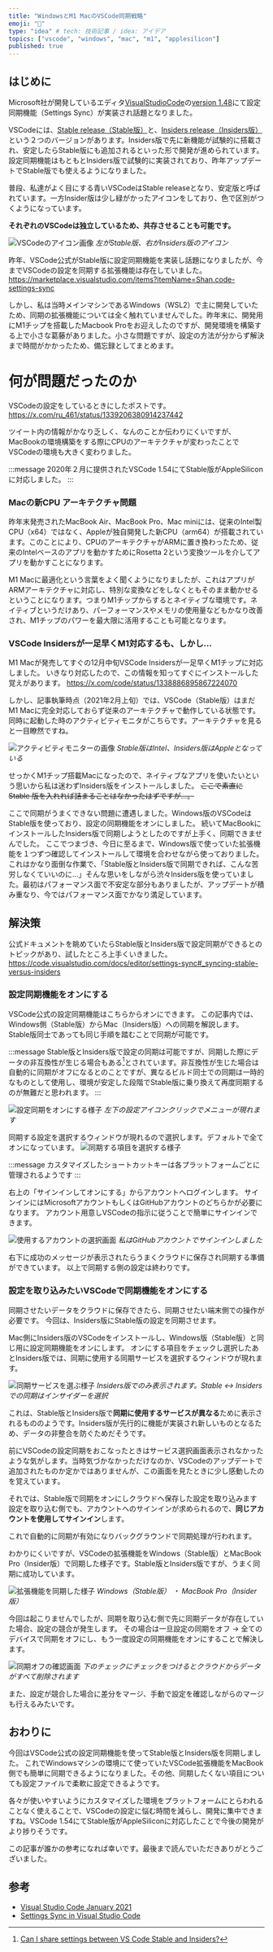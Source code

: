 ```yaml
---
title: "WindowsとM1 MacのVSCode同期戦略"
emoji: "🔄"
type: "idea" # tech: 技術記事 / idea: アイデア
topics: ["vscode", "windows", "mac", "m1", "applesilicon"]
published: true
---
```


## はじめに

Microsoft社が開発しているエディタ[VisualStudioCode](https://code.visualstudio.com)の[version 1.48](https://code.visualstudio.com/updates/v1_48)にて設定同期機能（Settings Sync）が実装され話題となりました。

VSCodeには、[Stable release（Stable版）](https://code.visualstudio.com)と、[Insiders release（Insiders版）](https://code.visualstudio.com/insiders/)という２つのバージョンがあります。Insiders版で先に新機能が試験的に搭載され、安定したらStable版にも追加されるといった形で開発が進められています。設定同期機能はもともとInsiders版で試験的に実装されており、昨年アップデートでStable版でも使えるようになりました。

普段、私達がよく目にする青いVSCodeはStable releaseとなり、安定版と呼ばれています。一方Insider版は少し緑がかったアイコンをしており、色で区別がつくようになっています。

**それぞれのVSCodeは独立しているため、共存させることも可能です。**

![VSCodeのアイコン画像](/images/try-vscodesyncinsider/image01.png)
*左がStable版、右がInsiders版のアイコン*

昨年、VSCode公式がStable版に設定同期機能を実装し話題になりましたが、今までVSCodeの設定を同期する拡張機能は存在していました。
https://marketplace.visualstudio.com/items?itemName=Shan.code-settings-sync

しかし、私は当時メインマシンであるWindows（WSL2）で主に開発していたため、同期の拡張機能については全く触れていませんでした。昨年末に、開発用にM1チップを搭載したMacbook Proをお迎えしたのですが、開発環境を構築する上で小さな葛藤がありました。小さな問題ですが、設定の方法が分からず解決まで時間がかかったため、備忘録としてまとめます。

# 何が問題だったのか

VSCodeの設定をしているときにしたポストです。
https://x.com/ru_461/status/1339206380914237442

ツイート内の情報がかなり乏しく、なんのことか伝わりにくいですが、MacBookの環境構築をする際にCPUのアーキテクチャが変わったことでVSCodeの環境も大きく変わりました。

:::message
2020年２月に提供されたVSCode 1.54にてStable版がAppleSiliconに対応しました。
:::

### Macの新CPU アーキテクチャ問題

昨年末発売されたMacBook Air、MacBook Pro、Mac miniには、従来のIntel製CPU（x64）ではなく、Appleが独自開発した新CPU（arm64）が搭載されています。このことにより、CPUのアーキテクチャがARMに置き換わったため、従来のIntelベースのアプリを動かすためにRosetta 2という変換ツールを介してアプリを動かすことになります。

M1 Macに最適化という言葉をよく聞くようになりましたが、これはアプリがARMアーキテクチャに対応し、特別な変換などをしなくともそのまま動かせるということになります。つまりM1チップからするとネイティブな環境です。ネイティブというだけあり、パーフォーマンスやメモリの使用量などもかなり改善され、M1チップのパワーを最大限に活用することも可能となります。

### VSCode Insidersが一足早くM1対応するも、しかし...

M1 Macが発売してすぐの12月中旬VSCode Insidersが一足早くM1チップに対応しました。
いきなり対応したので、この情報を知ってすぐにインストールした覚えがあります。
https://x.com/code/status/1338886895867224070

しかし、記事執筆時点（2021年2月上旬）では、VSCode（Stable版）はまだM1 Macに完全対応しておらず従来のアーキテクチャで動作している状態です。
同時に起動した時のアクティビティモニタがこちらです。アーキテクチャを見ると一目瞭然ですね。

![アクティビティモニターの画像](/images/try-vscodesyncinsider/image02.png)
*Stable版はIntel、Insiders版はAppleとなっている*

せっかくM1チップ搭載Macになったので、ネイティブなアプリを使いたいという思いから私は迷わずInsiders版をインストールしました。
~~ここで素直に Stable 版を入れれば詰まることはなかったはずですが...。~~

ここで同期がうまくできない問題に遭遇しました。Windows版のVSCodeはStable版を使っており、設定の同期機能をオンにしました。
続いてMacBookにインストールしたInsiders版で同期しようとしたのですが上手く、同期できませんでした。
ここでつまづき、今日に至るまで、Windows版で使っていた拡張機能を１つずつ確認してインストールして環境を合わせながら使っておりました。これはかなり面倒な作業で、「Stable版とInsiders版で同期できれば、こんな苦労しなくていいのに...」そんな思いをしながら渋々Insiders版を使っていました。最初はパフォーマンス面で不安定な部分もありましたが、アップデートが積み重なり、今ではパフォーマンス面でかなり満足しています。

## 解決策

公式ドキュメントを眺めていたらStable版とInsiders版で設定同期ができるとのトピックがあり、試したところ上手くいきました。
https://code.visualstudio.com/docs/editor/settings-sync#_syncing-stable-versus-insiders

### 設定同期機能をオンにする

VSCode公式の設定同期機能はこちらからオンにできます。
この記事内では、Windows側（Stable版）からMac（Insiders版）への同期を解説します。
Stable版同士であっても同じ手順を踏むことで同期が可能です。

:::message
Stable版とInsiders版で設定の同期は可能ですが、同期した際にデータの非互換性が生じる場合もある[^1]とされています。非互換性が生じた場合は自動的に同期がオフになるとのことですが、異なるビルド同士での同期は一時的なものとして使用し、環境が安定した段階でStable版に乗り換えて再度同期するのが無難だと思われます。
:::

[^1]: [Can I share settings between VS Code Stable and Insiders?](https://code.visualstudio.com/docs/editor/settings-sync#_can-i-share-settings-between-vs-code-stable-and-insiders)

![設定同期をオンにする様子](/images/try-vscodesyncinsider/image03.png)
*左下の設定アイコンクリックでメニューが現れます*

同期する設定を選択するウィンドウが現れるので選択します。デフォルトで全てオンになっています。
![同期する項目を選択する様子](/images/try-vscodesyncinsider/image04.png)

:::message
カスタマイズしたショートカットキーは各プラットフォームごとに管理されるようです
:::

右上の「サインインしてオンにする」からアカウントへログインします。
サインインにはMicrosoftアカウントもしくはGitHubアカウントのどちらかが必要になります。
アカウント用意しVSCodeの指示に従うことで簡単にサインインできます。

![使用するアカウントの選択画面](/images/try-vscodesyncinsider/image05.png)
*私はGitHubアカウントでサインインしました*

右下に成功のメッセージが表示されたらうまくクラウドに保存され同期する準備ができています。
以上で同期する側の設定は終わりです。

### 設定を取り込みたいVSCodeで同期機能をオンにする

同期させたいデータをクラウドに保存できたら、同期させたい端末側での操作が必要です。
今回は、Insiders版にStable版の設定を同期させます。

Mac側にInsiders版のVSCodeをインストールし、Windows版（Stable版）と同じ用に設定同期機能をオンにします。
オンにする項目をチェックし選択したあとInsiders版では、同期に使用する同期サービスを選択するウィンドウが現れます。

![同期サービスを選ぶ様子](/images/try-vscodesyncinsider/image06.png)
*Insiders版でのみ表示されます。Stable ↔ Insidersでの同期はインサイダーを選択*

これは、Stable版とInsiders版で**同期に使用するサービスが異なる**ために表示されるもののようです。Insiders版が先行的に機能が実装され新しいものとなるため、データの非整合を防ぐためだそうです。

前にVSCodeの設定同期をおこなったときはサービス選択画面表示されなかったような気がします。当時気づかなかっただけなのか、VSCodeのアップデートで追加されたものか定かではありませんが、この画面を見たときに少し感動したのを覚えています。

それでは、Stable版で同期をオンにしクラウドへ保存した設定を取り込みます
設定を取り込む側でも、アカウントへのサインインが求められるので、**同じアカウントを使用してサインイン**します。

これで自動的に同期が有効になりバックグラウンドで同期処理が行われます。

わかりにくいですが、VSCodeの拡張機能をWindows（Stable版）とMacBook Pro（Insider版）で同期した様子です。Stable版とInsiders版ですが、うまく同期に成功しています。

![拡張機能を同期した様子](/images/try-vscodesyncinsider/image07.png)
*Windows（Stable版） ・ MacBook Pro（Insider版）*

今回は起こりませんでしたが、同期を取り込む側で先に同期データが存在していた場合、設定の競合が発生します。
その場合は一旦設定の同期をオフ → 全てのデバイスで同期をオフにし、もう一度設定の同期機能をオンにすることで解決します。

![同期オフの確認画面](/images/try-vscodesyncinsider/image08.png)
*下のチェックにチェックをつけるとクラウドからデータがすべて削除されます*

また、設定が競合した場合に差分をマージ、手動で設定を確認しながらのマージも行えるみたいです。

## おわりに

今回はVSCode公式の設定同期機能を使ってStable版とInsiders版を同期しました。
これでWindowsマシンの環境にて使っていたVSCode拡張機能をMacBook側でも簡単に同期できるようになりました。その他、同期したくない項目についても設定ファイルで柔軟に設定できるようです。

各々が使いやすいようにカスタマイズした環境をプラットフォームにとらわれることなく使えることで、VSCodeの設定に悩む時間を減らし、開発に集中できますね。VSCode 1.54にてStable版がAppleSiliconに対応したことで今後の開発がより捗りそうです。

この記事が誰かの参考になれば幸いです。最後まで読んでいただきありがとうございました。

## 参考

- [Visual Studio Code January 2021](https://code.visualstudio.com/updates/v1_53#_engineering)
- [Settings Sync in Visual Studio Code](https://code.visualstudio.com/docs/editor/settings-sync#_can-i-share-settings-between-vs-code-stable-and-insiders)

